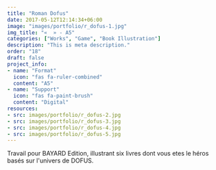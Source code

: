 ```yaml
---
title: "Roman Dofus"
date: 2017-05-12T12:14:34+06:00
image: "images/portfolio/r_dofus-1.jpg"
img_title: "«  » - A5"
categories: ["Works", "Game", "Book Illustration"]
description: "This is meta description."
order: "18"
draft: false
project_info:
- name: "Format"
  icon: "fas fa-ruler-combined"
  content: "A5"
- name: "Support"
  icon: "fas fa-paint-brush"
  content: "Digital"
resources:
- src: images/portfolio/r_dofus-2.jpg
- src: images/portfolio/r_dofus-3.jpg
- src: images/portfolio/r_dofus-4.jpg
- src: images/portfolio/r_dofus-5.jpg
---
```


Travail pour BAYARD Edition, illustrant six livres dont vous etes le héros basés sur l'univers de DOFUS.
